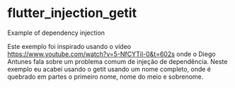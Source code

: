 # flutter_injection_getit
Example of dependency injection

Este exemplo foi inspirado usando o vídeo https://www.youtube.com/watch?v=5-NfCYTil-0&t=602s onde o Diego Antunes fala sobre um problema comum de injeção de dependência. Neste exemplo eu acabei usando o getit usando um nome completo, onde é quebrado em partes o primeiro nome, nome do meio e sobrenome.
